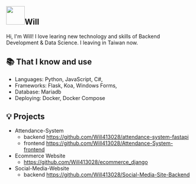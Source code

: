 ## <img width="50px" src="https://raw.githubusercontent.com/ms314006/ms314006/basic/resource/gqsm.png" />Will

Hi, I'm Will! I love learing new technology and skills of Backend Development & Data Science. I leaving in Taiwan now.

## 📚 That I know and use
- Languages: Python, JavaScript, C#, 
- Frameworks: Flask, Koa, Windows Forms, 
- Database: Mariadb
- Deploying: Docker, Docker Compose

## 💡 Projects
- Attendance-System 
  - backend https://github.com/Will413028/attendance-system-fastapi
  - frontend https://github.com/Will413028/Attendance-System-frontend
- Ecommerce Website
  - https://github.com/Will413028/ecommerce_django
- Social-Media-Website
  - backend https://github.com/Will413028/Social-Media-Site-Backend

